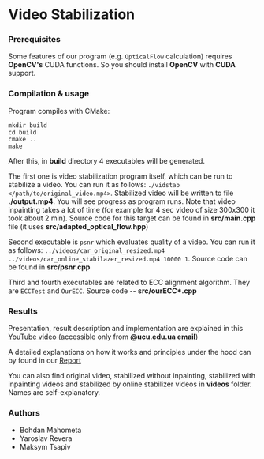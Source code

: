 # Video Stabilization

### Prerequisites
Some features of our program (e.g. `OpticalFlow` calculation) requires **OpenCV's** CUDA functions. So you should install **OpenCV** with **CUDA** support.

### Compilation & usage
Program compiles with CMake:
```
mkdir build
cd build
cmake ..
make
```

After this, in **build** directory 4 executables will be generated.

The first one is video stabilization program itself, which can be run to stabilize a video. You can run it as follows: `./vidstab </path/to/original_video.mp4>`. Stabilized video will be written to file **./output.mp4**. You will see progress as program runs. Note that video inpainting takes a lot of time (for example for 4 sec video of size 300x300 it took about 2 min). Source code for this target can be found in **src/main.cpp** file (it uses **src/adapted_optical_flow.hpp**)

Second executable is `psnr` which evaluates quality of a video. You can run it as follows: `../videos/car_original_resized.mp4 ../videos/car_online_stabilazer_resized.mp4 10000 1`. Source code can be found in **src/psnr.cpp**

Third and fourth executables are related to ECC alignment algorithm. They are `ECCTest` and `OurECC`. Source code -- **src/ourECC\*.cpp**

### Results
Presentation, result description and implementation are explained in this [YouTube video](https://youtu.be/tfT4fq6IhhI) (accessible only from **@ucu.edu.ua email**)

A detailed explanations on how it works and principles under the hood can by found in our [Report](Report.pdf)

You can also find original video, stabilized without inpainting, stabilized with inpainting videos and stabilized by online stabilizer videos in **videos** folder. Names are self-explanatory.

### Authors
* Bohdan Mahometa
* Yaroslav Revera
* Maksym Tsapiv
